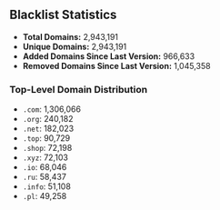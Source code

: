 ## Blacklist Statistics

- **Total Domains:** 2,943,191
- **Unique Domains:** 2,943,191
- **Added Domains Since Last Version:** 966,633
- **Removed Domains Since Last Version:** 1,045,358

### Top-Level Domain Distribution

-  `.com`: 1,306,066
-  `.org`: 240,182
-  `.net`: 182,023
-  `.top`: 90,729
-  `.shop`: 72,198
-  `.xyz`: 72,103
-  `.io`: 68,046
-  `.ru`: 58,437
-  `.info`: 51,108
-  `.pl`: 49,258
